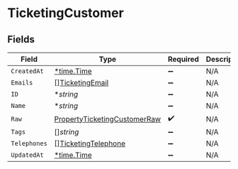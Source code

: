 # TicketingCustomer


## Fields

| Field                                                                               | Type                                                                                | Required                                                                            | Description                                                                         |
| ----------------------------------------------------------------------------------- | ----------------------------------------------------------------------------------- | ----------------------------------------------------------------------------------- | ----------------------------------------------------------------------------------- |
| `CreatedAt`                                                                         | [*time.Time](https://pkg.go.dev/time#Time)                                          | :heavy_minus_sign:                                                                  | N/A                                                                                 |
| `Emails`                                                                            | [][TicketingEmail](../../models/shared/ticketingemail.md)                           | :heavy_minus_sign:                                                                  | N/A                                                                                 |
| `ID`                                                                                | **string*                                                                           | :heavy_minus_sign:                                                                  | N/A                                                                                 |
| `Name`                                                                              | **string*                                                                           | :heavy_minus_sign:                                                                  | N/A                                                                                 |
| `Raw`                                                                               | [PropertyTicketingCustomerRaw](../../models/shared/propertyticketingcustomerraw.md) | :heavy_check_mark:                                                                  | N/A                                                                                 |
| `Tags`                                                                              | []*string*                                                                          | :heavy_minus_sign:                                                                  | N/A                                                                                 |
| `Telephones`                                                                        | [][TicketingTelephone](../../models/shared/ticketingtelephone.md)                   | :heavy_minus_sign:                                                                  | N/A                                                                                 |
| `UpdatedAt`                                                                         | [*time.Time](https://pkg.go.dev/time#Time)                                          | :heavy_minus_sign:                                                                  | N/A                                                                                 |